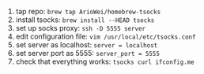 1. tap repo: `brew tap ArioWei/homebrew-tsocks`
2. install tsocks: `brew install --HEAD tsocks` 
3. set up socks proxy: `ssh -D 5555 server`
4. edit configuration file: `vim /usr/local/etc/tsocks.conf`
5. set server as localhost: `server = localhost`
6. set server port as 5555: `server_port = 5555`
7. check that everything works: `tsocks curl ifconfig.me`
